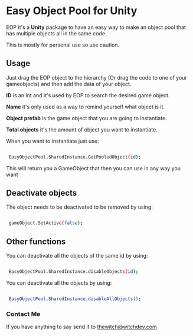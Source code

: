 # Easy Object Pool for Unity
EOP it's a **Unity** package to have an easy way to make an object pool that has multiple objects all in the same code.

This is mostly for personal use so use caution.

## Usage

Just drag the EOP object to the hierarchy (Or drag the code to one of your gameobjects) and then add the data of your object.

**ID** is an int and it's used by EOP to search the desired game object.

**Name** it's only used as a way to remind yourself what object is it.

**Object prefab** is the game object that you are going to instantiate.

**Total objects** it's the amount of object you want to instantiate.

  

When you want to instantiate just use:

  

```sh

 EasyObjectPool.SharedInstance.GetPooledObject(id);

```

  

This will return you a GameObject that then you can use in any way you want

  

## Deactivate objects

  

The object needs to be deactivated to be removed by using:

  

```sh

 gameObject.SetActive(false);

```

## Other functions
You can deactivate all the objects of the same id by using:

  

```sh

 EasyObjectPool.SharedInstance.disableObjects(id);

```

  

You can deactivate all the objects by using:

  

```sh

 EasyObjectPool.SharedInstance.disableAllObjects();

```
### Contact Me

If you have anything to say send it to thewitch@witchdev.com